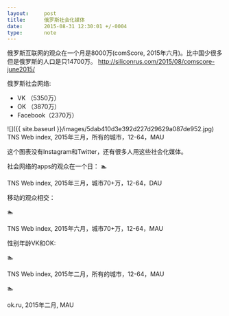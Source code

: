 ```yaml
---
layout:     post
title:      俄罗斯社会化媒体
date:       2015-08-31 12:30:01 +/-0004
type:       note
---
```


俄罗斯互联网的观众在一个月是8000万(comScore, 2015年六月)。比中国少很多但是俄罗斯的人口是只14700万。
http://siliconrus.com/2015/08/comscore-june2015/

俄罗斯社会网络:

* VK （5350万）
* OK （3870万）
* Facebook（2370万）

![]({{ site.baseurl }}/images/5dab410d3e392d227d29629a087de952.jpg)
TNS Web index, 2015年三月，所有的城市，12-64，MAU

这个图表没有Instagram和Twitter，还有很多人用这些社会化媒体。


社会网络的apps的观众在一个日：
🏊


TNS Web index, 2015年三月，城市70+万，12-64，DAU

移动的观众相交：


🏊

TNS Web index, 2015年六月，城市70+万，12-64，MAU


性别年龄VK和OK:

🏊

TNS Web index, 2015年二月，所有的城市，12-64，MAU

🏊

ok.ru, 2015年二月, MAU
